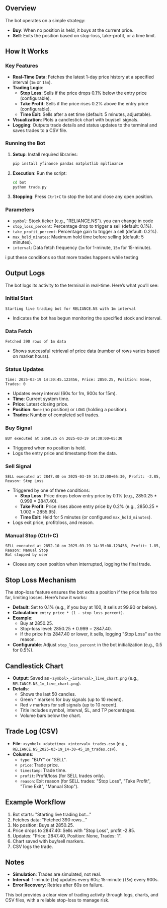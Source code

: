 

## Overview


The bot operates on a simple strategy:
- **Buy**: When no position is held, it buys at the current price.
- **Sell**: Exits the position based on stop-loss, take-profit, or a time limit.

## How It Works

### Key Features
- **Real-Time Data**: Fetches the latest 1-day price history at a specified interval (`1m` or `15m`).
- **Trading Logic**:
  - **Stop Loss**: Sells if the price drops 0.1% below the entry price (configurable).
  - **Take Profit**: Sells if the price rises 0.2% above the entry price (configurable).
  - **Time Exit**: Sells after a set time (default: 5 minutes, adjustable).
- **Visualization**: Plots a candlestick chart with buy/sell signals.
- **Logging**: Outputs trade details and status updates to the terminal and saves trades to a CSV file.

### Running the Bot
1. **Setup**: Install required libraries:
   ```bash
   pip install yfinance pandas matplotlib mplfinance
   ```
2. **Execution**: Run the script:
   ```bash
   cd bot
   python trade.py
   ```
3. **Stopping**: Press `Ctrl+C` to stop the bot and close any open position.

### Parameters
- `symbol`: Stock ticker (e.g., "RELIANCE.NS"). you can change in code 
- `stop_loss_percent`: Percentage drop to trigger a sell (default: 0.1%).
- `take_profit_percent`: Percentage gain to trigger a sell (default: 0.2%).
- `max_hold_minutes`: Maximum hold time before selling (default: 5 minutes).
- `interval`: Data fetch frequency (`1m` for 1-minute, `15m` for 15-minute).

i put these conditions so that more trades happens while testing 

## Output Logs
The bot logs its activity to the terminal in real-time. Here’s what you’ll see:

### Initial Start
```
Starting live trading bot for RELIANCE.NS with 1m interval
```
- Indicates the bot has begun monitoring the specified stock and interval.

### Data Fetch
```
Fetched 390 rows of 1m data
```
- Shows successful retrieval of price data (number of rows varies based on market hours).

### Status Updates
```
Time: 2025-03-19 14:30:45.123456, Price: 2850.25, Position: None, Trades: 0
```
- Updates every interval (60s for 1m, 900s for 15m).
- **Time**: Current system time.
- **Price**: Latest closing price.
- **Position**: `None` (no position) or `LONG` (holding a position).
- **Trades**: Number of completed sell trades.

### Buy Signal
```
BUY executed at 2850.25 on 2025-03-19 14:30:00+05:30
```
- Triggered when no position is held.
- Logs the entry price and timestamp from the data.

### Sell Signal
```
SELL executed at 2847.40 on 2025-03-19 14:32:00+05:30, Profit: -2.85, Reason: Stop Loss
```
- Triggered by one of three conditions:
  - **Stop Loss**: Price drops below entry price by 0.1% (e.g., 2850.25 * 0.999 = 2847.40).
  - **Take Profit**: Price rises above entry price by 0.2% (e.g., 2850.25 * 1.002 = 2855.95).
  - **Time Exit**: Held for 5 minutes (or configured `max_hold_minutes`).
- Logs exit price, profit/loss, and reason.

### Manual Stop (Ctrl+C)
```
SELL executed at 2852.10 on 2025-03-19 14:35:00.123456, Profit: 1.85, Reason: Manual Stop
Bot stopped by user
```
- Closes any open position when interrupted, logging the final trade.



## Stop Loss Mechanism
The stop-loss feature ensures the bot exits a position if the price falls too far, limiting losses. Here’s how it works:
- **Default**: Set to 0.1% (e.g., if you buy at 100, it sells at 99.90 or below).
- **Calculation**: `entry_price * (1 - stop_loss_percent)`.
- **Example**:
  - Buy at 2850.25.
  - Stop-loss level: 2850.25 * 0.999 = 2847.40.
  - If the price hits 2847.40 or lower, it sells, logging "Stop Loss" as the reason.
- **Configurable**: Adjust `stop_loss_percent` in the bot initialization (e.g., 0.5 for 0.5%).

## Candlestick Chart
- **Output**: Saved as `<symbol>_<interval>_live_chart.png` (e.g., `RELIANCE.NS_1m_live_chart.png`).
- **Details**:
  - Shows the last 50 candles.
  - Green `^` markers for buy signals (up to 10 recent).
  - Red `v` markers for sell signals (up to 10 recent).
  - Title includes symbol, interval, SL, and TP percentages.
  - Volume bars below the chart.

## Trade Log (CSV)
- **File**: `<symbol>_<datetime>_<interval>_trades.csv` (e.g., `RELIANCE.NS_2025-03-19_14-30-45_1m_trades.csv`).
- **Columns**:
  - `type`: "BUY" or "SELL".
  - `price`: Trade price.
  - `timestamp`: Trade time.
  - `profit`: Profit/loss (for SELL trades only).
  - `reason`: Exit reason (for SELL trades: "Stop Loss", "Take Profit", "Time Exit", "Manual Stop").

## Example Workflow
1. Bot starts: "Starting live trading bot..."
2. Fetches data: "Fetched 390 rows..."
3. No position: Buys at 2850.25.
4. Price drops to 2847.40: Sells with "Stop Loss", profit -2.85.
5. Updates: "Price: 2847.40, Position: None, Trades: 1".
6. Chart saved with buy/sell markers.
7. CSV logs the trade.

## Notes
- **Simulation**: Trades are simulated, not real.
- **Interval**: 1-minute (`1m`) updates every 60s; 15-minute (`15m`) every 900s.
- **Error Recovery**: Retries after 60s on failure.

This bot provides a clear view of trading activity through logs, charts, and CSV files, with a reliable stop-loss to manage risk.
